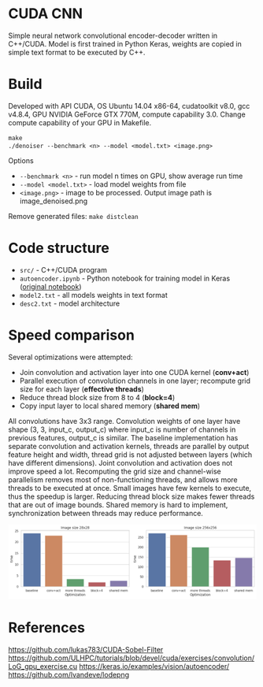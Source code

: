 # CUDA CNN

Simple neural network convolutional encoder-decoder written in C++/CUDA.
Model is first trained in Python Keras, weights are copied in simple text format
to be executed by C++.

# Build

Developed with API CUDA, OS Ubuntu 14.04 x86-64, cudatoolkit v8.0, gcc v4.8.4,
GPU NVIDIA GeForce GTX 770M, compute capability 3.0. Change compute capability of your GPU in Makefile.

```
make
./denoiser --benchmark <n> --model <model.txt> <image.png>
```

Options

* `--benchmark <n>` - run model n times on GPU, show average run time
* `--model <model.txt>` - load model weights from file
* `<image.png>` - image to be processed. Output image path is image_denoised.png

Remove generated files: `make distclean`

# Code structure

* `src/` - C++/CUDA program
* `autoencoder.ipynb` - Python notebook for training model in Keras ([original notebook](https://keras.io/examples/vision/autoencoder/))
* `model2.txt` - all models weights in text format
* `desc2.txt` - model architecture

# Speed comparison

Several optimizations were attempted:
* Join convolution and activation layer into one CUDA kernel (**conv+act**)
* Parallel execution of convolution channels in one layer; recompute grid size for each layer (**effective threads**)
* Reduce thread block size from 8 to 4 (**block=4**)
* Copy input layer to local shared memory (**shared mem**)

All convolutions have 3x3 range. Convolution weights of one layer have shape (3, 3, input_c, output_c) where input_c is number of channels in previous features, output_c is similar. The baseline implementation has separate convolution and activation kernels, threads are parallel by output feature height and width, thread grid is not adjusted between layers (which have different dimensions). Joint convolution and activation does not improve speed a lot. Recomputing the grid size and channel-wise parallelism removes most of non-functioning threads, and allows more threads to be executed at once. Small images have few kernels to execute, thus the speedup is larger. Reducing thread block size makes fewer threads that are out of image bounds. Shared memory is hard to implement, synchronization between threads may reduce performance.

<img src=runtime.png>

# References

https://github.com/lukas783/CUDA-Sobel-Filter
https://github.com/ULHPC/tutorials/blob/devel/cuda/exercises/convolution/LoG_gpu_exercise.cu
https://keras.io/examples/vision/autoencoder/
https://github.com/lvandeve/lodepng
